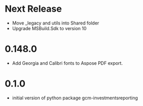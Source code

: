 # Next Release
- Move _legacy and utils into Shared folder
- Upgrade MSBuild.Sdk to version 10

# 0.148.0
- Add Georgia and Calibri fonts to Aspose PDF export.
  
# 0.1.0
- initial version of python package gcm-investmentsreporting